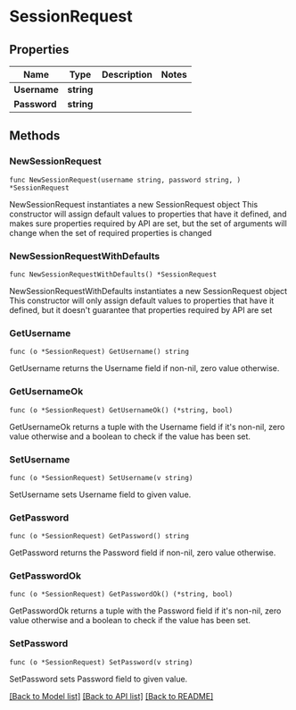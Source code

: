 # SessionRequest

## Properties

Name | Type | Description | Notes
------------ | ------------- | ------------- | -------------
**Username** | **string** |  | 
**Password** | **string** |  | 

## Methods

### NewSessionRequest

`func NewSessionRequest(username string, password string, ) *SessionRequest`

NewSessionRequest instantiates a new SessionRequest object
This constructor will assign default values to properties that have it defined,
and makes sure properties required by API are set, but the set of arguments
will change when the set of required properties is changed

### NewSessionRequestWithDefaults

`func NewSessionRequestWithDefaults() *SessionRequest`

NewSessionRequestWithDefaults instantiates a new SessionRequest object
This constructor will only assign default values to properties that have it defined,
but it doesn't guarantee that properties required by API are set

### GetUsername

`func (o *SessionRequest) GetUsername() string`

GetUsername returns the Username field if non-nil, zero value otherwise.

### GetUsernameOk

`func (o *SessionRequest) GetUsernameOk() (*string, bool)`

GetUsernameOk returns a tuple with the Username field if it's non-nil, zero value otherwise
and a boolean to check if the value has been set.

### SetUsername

`func (o *SessionRequest) SetUsername(v string)`

SetUsername sets Username field to given value.


### GetPassword

`func (o *SessionRequest) GetPassword() string`

GetPassword returns the Password field if non-nil, zero value otherwise.

### GetPasswordOk

`func (o *SessionRequest) GetPasswordOk() (*string, bool)`

GetPasswordOk returns a tuple with the Password field if it's non-nil, zero value otherwise
and a boolean to check if the value has been set.

### SetPassword

`func (o *SessionRequest) SetPassword(v string)`

SetPassword sets Password field to given value.



[[Back to Model list]](../README.md#documentation-for-models) [[Back to API list]](../README.md#documentation-for-api-endpoints) [[Back to README]](../README.md)


